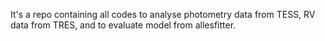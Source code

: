 It's a repo containing all codes to analyse photometry data from TESS, RV data from TRES, and to evaluate model from allesfitter. 
